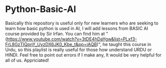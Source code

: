 # Python-Basic-AI
Basically this repository is useful only for new learners who are seeking to learn how basic python is used in AI, I will add lessons from BASIC AI course provided by Sir Irfan. You can find him at "(https://www.youtube.com/watch?v=3tDE4hDaYgw&list=PLxf3-FrL8GzTIQpnY_UyzDX6JK0_Kbe_t&pp=iAQB)", he taught this course in Urdu, so this playlist is really useful for those how understand URDU or HINDI.
Feel free to point out errors if I make any, It would be very helpful for all of us. 
Appriciated! 
